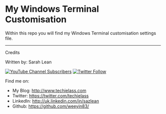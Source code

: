 # My Windows Terminal Customisation


Within this repo you will find my Windows Terminal customisation settings file. 

---
Credits

Written by: Sarah Lean

[![YouTube Channel Subscribers](https://img.shields.io/youtube/channel/subscribers/UCQ8U53KvEX2JuCe48MxmV3Q?label=People%20subscribed%20to%20my%20YouTube%20channel&style=social)](https://www.youtube.com/techielass?sub_confirmation=1) [![Twitter Follow](https://img.shields.io/twitter/follow/techielass?label=Twitter%20Followers&style=social)](https://twitter.com/intent/follow?screen_name=techielass)


Find me on:

- My Blog: http://www.techielass.com
- Twitter: https://twitter.com/techielass
- LinkedIn: http://uk.linkedin.com/in/sazlean
- Github: https://github.com/weeyin83/
